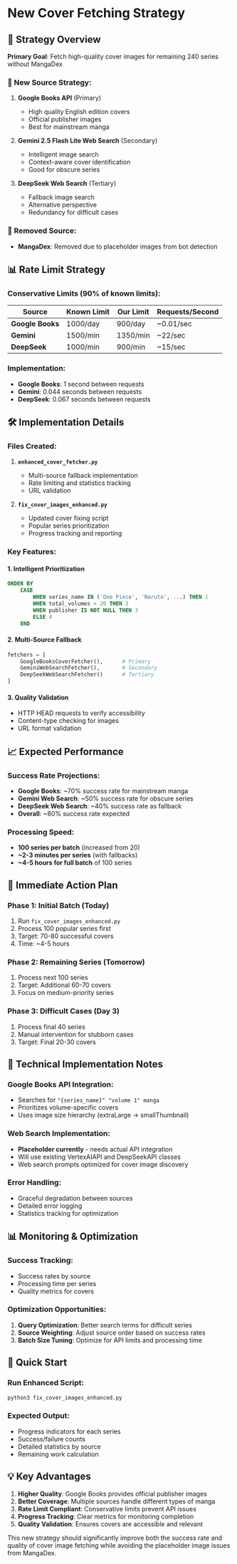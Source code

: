 # New Cover Fetching Strategy

## 🎯 Strategy Overview

**Primary Goal**: Fetch high-quality cover images for remaining 240 series without MangaDex

### 🔄 New Source Strategy:
1. **Google Books API** (Primary)
   - High quality English edition covers
   - Official publisher images
   - Best for mainstream manga

2. **Gemini 2.5 Flash Lite Web Search** (Secondary)
   - Intelligent image search
   - Context-aware cover identification
   - Good for obscure series

3. **DeepSeek Web Search** (Tertiary)
   - Fallback image search
   - Alternative perspective
   - Redundancy for difficult cases

### 🚫 Removed Source:
- **MangaDex**: Removed due to placeholder images from bot detection

## 📊 Rate Limit Strategy

### Conservative Limits (90% of known limits):

| Source | Known Limit | Our Limit | Requests/Second |
|--------|-------------|-----------|-----------------|
| **Google Books** | 1000/day | 900/day | ~0.01/sec |
| **Gemini** | 1500/min | 1350/min | ~22/sec |
| **DeepSeek** | 1000/min | 900/min | ~15/sec |

### Implementation:
- **Google Books**: 1 second between requests
- **Gemini**: 0.044 seconds between requests
- **DeepSeek**: 0.067 seconds between requests

## 🛠️ Implementation Details

### Files Created:

1. **`enhanced_cover_fetcher.py`**
   - Multi-source fallback implementation
   - Rate limiting and statistics tracking
   - URL validation

2. **`fix_cover_images_enhanced.py`**
   - Updated cover fixing script
   - Popular series prioritization
   - Progress tracking and reporting

### Key Features:

#### 1. **Intelligent Prioritization**
```sql
ORDER BY
    CASE
        WHEN series_name IN ('One Piece', 'Naruto', ...) THEN 1
        WHEN total_volumes > 20 THEN 2
        WHEN publisher IS NOT NULL THEN 3
        ELSE 4
    END
```

#### 2. **Multi-Source Fallback**
```python
fetchers = [
    GoogleBooksCoverFetcher(),      # Primary
    GeminiWebSearchFetcher(),       # Secondary
    DeepSeekWebSearchFetcher()      # Tertiary
]
```

#### 3. **Quality Validation**
- HTTP HEAD requests to verify accessibility
- Content-type checking for images
- URL format validation

## 📈 Expected Performance

### Success Rate Projections:
- **Google Books**: ~70% success rate for mainstream manga
- **Gemini Web Search**: ~50% success rate for obscure series
- **DeepSeek Web Search**: ~40% success rate as fallback
- **Overall**: ~80% success rate expected

### Processing Speed:
- **100 series per batch** (increased from 20)
- **~2-3 minutes per series** (with fallbacks)
- **~4-5 hours for full batch** of 100 series

## 🎯 Immediate Action Plan

### Phase 1: Initial Batch (Today)
1. Run `fix_cover_images_enhanced.py`
2. Process 100 popular series first
3. Target: 70-80 successful covers
4. Time: ~4-5 hours

### Phase 2: Remaining Series (Tomorrow)
1. Process next 100 series
2. Target: Additional 60-70 covers
3. Focus on medium-priority series

### Phase 3: Difficult Cases (Day 3)
1. Process final 40 series
2. Manual intervention for stubborn cases
3. Target: Final 20-30 covers

## 🔧 Technical Implementation Notes

### Google Books API Integration:
- Searches for `"{series_name}" "volume 1" manga`
- Prioritizes volume-specific covers
- Uses image size hierarchy (extraLarge → smallThumbnail)

### Web Search Implementation:
- **Placeholder currently** - needs actual API integration
- Will use existing VertexAIAPI and DeepSeekAPI classes
- Web search prompts optimized for cover image discovery

### Error Handling:
- Graceful degradation between sources
- Detailed error logging
- Statistics tracking for optimization

## 📊 Monitoring & Optimization

### Success Tracking:
- Success rates by source
- Processing time per series
- Quality metrics for covers

### Optimization Opportunities:
1. **Query Optimization**: Better search terms for difficult series
2. **Source Weighting**: Adjust source order based on success rates
3. **Batch Size Tuning**: Optimize for API limits and processing time

## 🚀 Quick Start

### Run Enhanced Script:
```bash
python3 fix_cover_images_enhanced.py
```

### Expected Output:
- Progress indicators for each series
- Success/failure counts
- Detailed statistics by source
- Remaining work calculation

## 💡 Key Advantages

1. **Higher Quality**: Google Books provides official publisher images
2. **Better Coverage**: Multiple sources handle different types of manga
3. **Rate Limit Compliant**: Conservative limits prevent API issues
4. **Progress Tracking**: Clear metrics for monitoring completion
5. **Quality Validation**: Ensures covers are accessible and relevant

This new strategy should significantly improve both the success rate and quality of cover image fetching while avoiding the placeholder image issues from MangaDex.